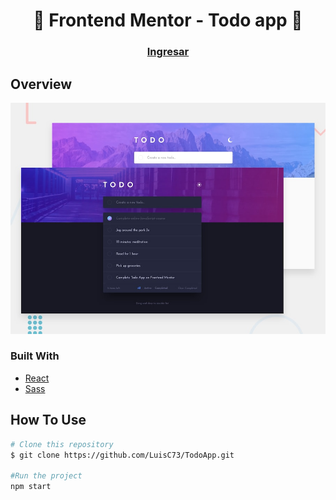 <h1 align="center">👋 Frontend Mentor - Todo app 🚀</h1>

<div align="center">
  <h3>
    <a href="#">
      Ingresar
    </a>
  </h3>
</div>

## Overview

![Design preview for the Intro section with dropdown navigation coding challenge](./public/design/desktop-preview.jpg)

### Built With

- [React](https://reactjs.org/)
- [Sass](https://sass-lang.com/)


## How To Use

```bash
# Clone this repository
$ git clone https://github.com/LuisC73/TodoApp.git

#Run the project
npm start

```